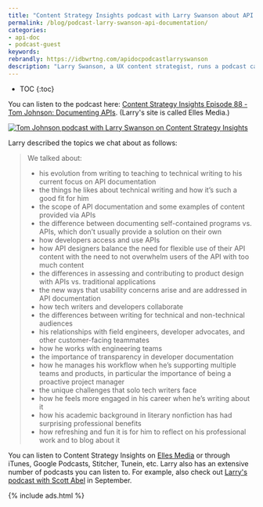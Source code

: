 ```yaml
---
title: "Content Strategy Insights podcast with Larry Swanson about API documentation"
permalink: /blog/podcast-larry-swanson-api-documentation/
categories:
- api-doc
- podcast-guest
keywords:
rebrandly: https://idbwrtng.com/apidocpodcastlarryswanson
description: "Larry Swanson, a UX content strategist, runs a podcast called <a href='https://ellessmedia.com/csi/'>Content Strategy Insights</a>. Larry recently interviewed me a few weeks ago about various topics related to API documentation."
---
```


* TOC
{:toc}

You can listen to the podcast here: [Content Strategy Insights Episode 88 - Tom Johnson: Documenting APIs](https://ellessmedia.com/csi/tom-johnson/). (Larry's site is called Elles Media.)

<a href="https://ellessmedia.com/csi/tom-johnson/"><img src="{{site.media}}/swansonpodcastapis.png" alt="Tom Johnson podcast with Larry Swanson on Content Strategy Insights" /></a>

Larry described the topics we chat about as follows:

> We talked about:
>
> * his evolution from writing to teaching to technical writing to his current focus on API documentation
> * the things he likes about technical writing and how it’s such a good fit for him
> * the scope of API documentation and some examples of content provided via APIs
> * the difference between documenting self-contained programs vs. APIs, which don’t usually provide a solution on their own
> * how developers access and use APIs
> * how API designers balance the need for flexible use of their API content with the need to not overwhelm users of the API with too much content
> * the differences in assessing and contributing to product design with APIs vs. traditional applications
> * the new ways that usability concerns arise and are addressed in API documentation
> * how tech writers and developers collaborate
> * the differences between writing for technical and non-technical audiences
> * his relationships with field engineers, developer advocates, and other customer-facing teammates
> * how he works with engineering teams
> * the importance of transparency in developer documentation
> * how he manages his workflow when he’s supporting multiple teams and products, in particular the importance of being a proactive project manager
> * the unique challenges that solo tech writers face
> * how he feels more engaged in his career when he’s writing about it
> * how his academic background in literary nonfiction has had surprising professional benefits
> * how refreshing and fun it is for him to reflect on his professional work and to blog about it

You can listen to Content Strategy Insights on [Elles Media](https://ellessmedia.com/csi/tom-johnson/) or through iTunes, Google Podcasts, Stitcher, Tunein, etc. Larry also has an extensive number of podcasts you can listen to. For example, also check out [Larry's podcast with Scott Abel](https://ellessmedia.com/csi/scott-abel/) in September.

{% include ads.html %}
